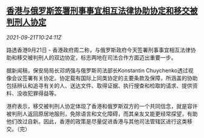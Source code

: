 <!--1632220262000-->
[香港与俄罗斯签署刑事事宜相互法律协助协定和移交被判刑人协定](https://cn.reuters.com/article/hk-russia-legal-deal-0921-idCNKBS2GH0W0)
------

<div><i>2021-09-21T10:24:11Z</i></div><p>路透香港9月21日 - 香港政府周二称，与俄罗斯政府今天签署刑事事宜相互法律协助和移交被判刑人的双边协定，标志两地在司法合作方面迈出重要一步。</p><p>据新闻稿，保安局局长邓炳强与俄罗斯司法部长Konstantin Chuychenko透过视像会议签署有关协定。协定载有国际上同类协定的主要条款及保障，所涵盖的协助包括辨认和追寻有关的人、送达文件、取得证据、执行搜查和检取的请求、提供资料、没收犯罪得益等。 　</p><p>港府表示，移交被判刑人协定体现了香港和俄罗斯双方的一个共同信念，就是容许被判刑人返回原居地服刑，免除语言和文化障碍，而其亲友又能更经常探望，有助他们改过自新。因此，香港的政策是尽量促进香港与其他司法管辖区进行这类移交。（完）</p>
